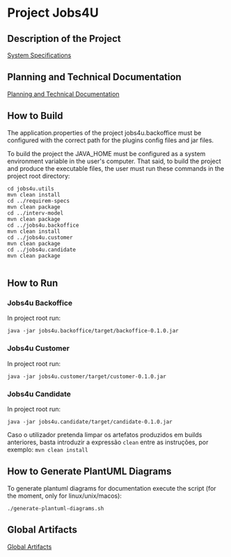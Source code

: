 # Project Jobs4U

## Description of the Project

[System Specifications](docs/projeto-integrado-sys-spec-v8.pdf)

## Planning and Technical Documentation

[Planning and Technical Documentation](docs/readme.md)

## How to Build

The application.properties of the project jobs4u.backoffice must be configured with the correct path for the plugins config files and jar files.

To build the project the JAVA_HOME must be configured as a system environment variable in the user's computer. That said, to build the project and produce the executable files, the user must run these commands in the project root directory:

```
cd jobs4u.utils
mvn clean install
cd ../requirem-specs
mvn clean package
cd ../interv-model
mvn clean package
cd ../jobs4u.backoffice
mvn clean install
cd ../jobs4u.customer
mvn clean package
cd ../jobs4u.candidate
mvn clean package
 
```

## How to Run

### Jobs4u Backoffice

In project root run:

```
java -jar jobs4u.backoffice/target/backoffice-0.1.0.jar
```

### Jobs4u Customer

In project root run:

```
java -jar jobs4u.customer/target/customer-0.1.0.jar
```

### Jobs4u Candidate

In project root run:

```
java -jar jobs4u.candidate/target/candidate-0.1.0.jar
```

Caso o utilizador pretenda limpar os artefatos produzidos em builds anteriores, basta introduzir a expressão `clean` entre as instruções, por exemplo: `mvn clean install`

## How to Generate PlantUML Diagrams

To generate plantuml diagrams for documentation execute the script (for the moment, only for linux/unix/macos):

`./generate-plantuml-diagrams.sh`

## Global Artifacts

[Global Artifacts](docs/sprintC/global-artifacts/Readme.md)
